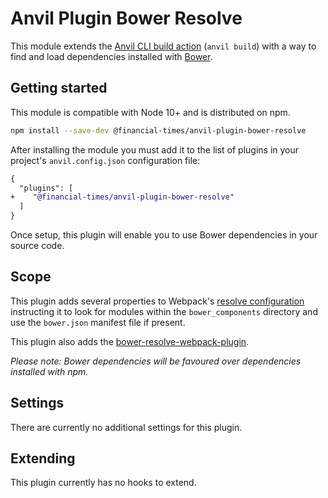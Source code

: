 # Anvil Plugin Bower Resolve

This module extends the [Anvil CLI build action][cli] (`anvil build`) with a way to find and load dependencies installed with [Bower].

[cli]: https://github.com/Financial-Times/anvil/tree/master/packages/anvil#build
[Bower]: https://bower.io/


## Getting started

This module is compatible with Node 10+ and is distributed on npm.

```sh
npm install --save-dev @financial-times/anvil-plugin-bower-resolve
```

After installing the module you must add it to the list of plugins in your project's `anvil.config.json` configuration file:

```diff
{
  "plugins": [
+    "@financial-times/anvil-plugin-bower-resolve"
  ]
}
```

Once setup, this plugin will enable you to use Bower dependencies in your source code.


## Scope

This plugin adds several properties to Webpack's [resolve configuration] instructing it to look for modules within the `bower_components` directory and use the `bower.json` manifest file if present.

This plugin also adds the [bower-resolve-webpack-plugin].

_Please note: Bower dependencies will be favoured over dependencies installed with npm._

[resolve configuration]: https://webpack.js.org/configuration/resolve/
[bower-resolve-webpack-plugin]: https://www.npmjs.com/package/bower-resolve-webpack-plugin


## Settings

There are currently no additional settings for this plugin.


## Extending

This plugin currently has no hooks to extend.
